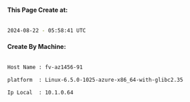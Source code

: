 
   
#### This Page Create at:

```bash

2024-08-22 - 05:58:41 UTC

```

#### Create By Machine:

```bash

Host Name : fv-az1456-91

platform  : Linux-6.5.0-1025-azure-x86_64-with-glibc2.35

Ip Local  : 10.1.0.64

```

